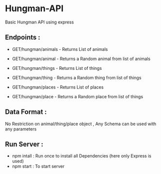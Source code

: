 # Hungman-API
Basic Hungman API using express

## Endpoints :

* GET/hungman/animals - Returns List of animals
* GET/hungman/animal - Returns a Random animal from list of animals

* GET/hungman/things - Returns List of things
* GET/hungman/thing - Returns a Random thing from list of things

* GET/hungman/places - Returns List of places
* GET/hungman/place - Returns a Random place from list of things

## Data Format :

No Restriction on animal/thing/place object , Any Schema can be used with any parameters

## Run Server :

* npm intall : Run once to install all Dependencies (here only Express is used)
* npm start : To start server

